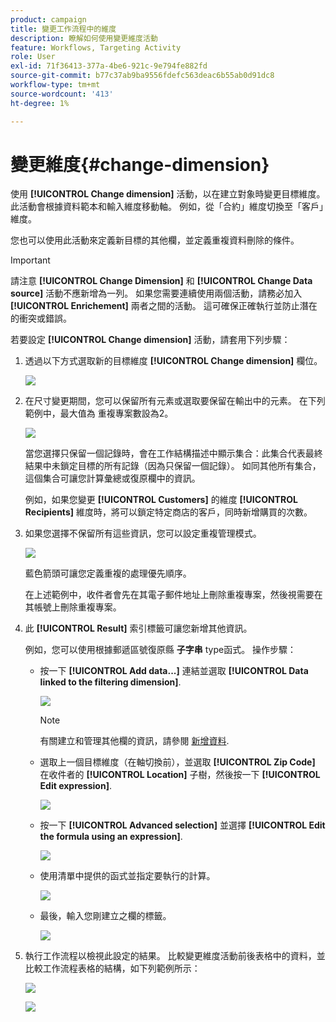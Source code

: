 ```yaml
---
product: campaign
title: 變更工作流程中的維度
description: 瞭解如何使用變更維度活動
feature: Workflows, Targeting Activity
role: User
exl-id: 71f36413-377a-4be6-921c-9e794fe882fd
source-git-commit: b77c37ab9ba9556fdefc563deac6b55ab0d91dc8
workflow-type: tm+mt
source-wordcount: '413'
ht-degree: 1%

---
```


# 變更維度{#change-dimension}

使用 **[!UICONTROL Change dimension]** 活動，以在建立對象時變更目標維度。 此活動會根據資料範本和輸入維度移動軸。 例如，從「合約」維度切換至「客戶」維度。

您也可以使用此活動來定義新目標的其他欄，並定義重複資料刪除的條件。

>[!IMPORTANT]
>
>請注意 **[!UICONTROL Change Dimension]** 和 **[!UICONTROL Change Data source]** 活動不應新增為一列。 如果您需要連續使用兩個活動，請務必加入 **[!UICONTROL Enrichement]** 兩者之間的活動。 這可確保正確執行並防止潛在的衝突或錯誤。

若要設定 **[!UICONTROL Change dimension]** 活動，請套用下列步驟：

1. 透過以下方式選取新的目標維度 **[!UICONTROL Change dimension]** 欄位。

   ![](assets/s_user_change_dimension_param1.png)

1. 在尺寸變更期間，您可以保留所有元素或選取要保留在輸出中的元素。 在下列範例中，最大值為 重複專案數設為2。

   ![](assets/s_user_change_dimension_limit.png)

   當您選擇只保留一個記錄時，會在工作結構描述中顯示集合：此集合代表最終結果中未鎖定目標的所有記錄（因為只保留一個記錄）。 如同其他所有集合，這個集合可讓您計算彙總或復原欄中的資訊。

   例如，如果您變更 **[!UICONTROL Customers]** 的維度 **[!UICONTROL Recipients]** 維度時，將可以鎖定特定商店的客戶，同時新增購買的次數。

1. 如果您選擇不保留所有這些資訊，您可以設定重複管理模式。

   ![](assets/s_user_change_dimension_param2.png)

   藍色箭頭可讓您定義重複的處理優先順序。

   在上述範例中，收件者會先在其電子郵件地址上刪除重複專案，然後視需要在其帳號上刪除重複專案。

1. 此 **[!UICONTROL Result]** 索引標籤可讓您新增其他資訊。

   例如，您可以使用根據郵遞區號復原縣 **子字串** type函式。 操作步驟：

   * 按一下 **[!UICONTROL Add data...]** 連結並選取 **[!UICONTROL Data linked to the filtering dimension]**.

     ![](assets/wf_change-dimension_sample_01.png)

     >[!NOTE]
     >
     >有關建立和管理其他欄的資訊，請參閱 [新增資料](query.md#add-data).

   * 選取上一個目標維度（在軸切換前），並選取 **[!UICONTROL Zip Code]** 在收件者的 **[!UICONTROL Location]** 子樹，然後按一下 **[!UICONTROL Edit expression]**.

     ![](assets/wf_change-dimension_sample_02.png)

   * 按一下 **[!UICONTROL Advanced selection]** 並選擇 **[!UICONTROL Edit the formula using an expression]**.

     ![](assets/wf_change-dimension_sample_03.png)

   * 使用清單中提供的函式並指定要執行的計算。

     ![](assets/wf_change-dimension_sample_04.png)

   * 最後，輸入您剛建立之欄的標籤。

     ![](assets/wf_change-dimension_sample_05.png)

1. 執行工作流程以檢視此設定的結果。 比較變更維度活動前後表格中的資料，並比較工作流程表格的結構，如下列範例所示：

   ![](assets/wf_change-dimension_sample_06.png)

   ![](assets/wf_change-dimension_sample_07.png)
